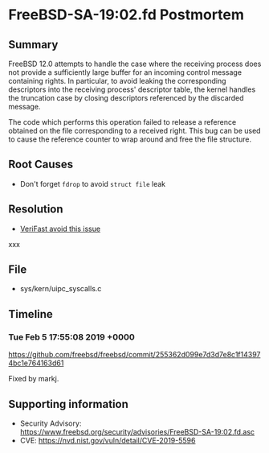 # FreeBSD-SA-19:02.fd Postmortem

## Summary

FreeBSD 12.0 attempts to handle the case where the receiving process does not provide a sufficiently large buffer for an incoming control message containing rights.  In particular, to avoid leaking the corresponding descriptors into the receiving process' descriptor table, the kernel handles the truncation case by closing descriptors referenced by the discarded message.

The code which performs this operation failed to release a reference obtained on the file corresponding to a received right.  This bug can be used to cause the reference counter to wrap around and free the file structure.

## Root Causes

* Don't forget `fdrop` to avoid `struct file` leak

## Resolution

* [VeriFast avoid this issue](./Resolution/VeriFast)

xxx

## File

* sys/kern/uipc_syscalls.c

## Timeline

### Tue Feb 5 17:55:08 2019 +0000

https://github.com/freebsd/freebsd/commit/255362d099e7d3d7e8c1f143974bc1e764163d61

Fixed by markj.

## Supporting information

* Security Advisory: https://www.freebsd.org/security/advisories/FreeBSD-SA-19:02.fd.asc
* CVE: https://nvd.nist.gov/vuln/detail/CVE-2019-5596
